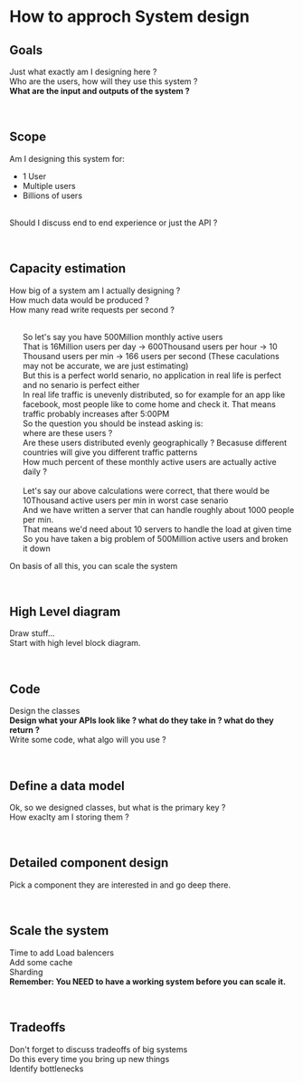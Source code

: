 <h1>How to approch System design</h1>

<h2>Goals</h2>
<p>
Just what exactly am I designing here ? </br>
Who are the users, how will they use this system ?</br>
<b>What are the input and outputs of the system ? </b></br>
</p>
</br>

<h2>Scope</h2>
<p>
Am I designing this system for: </br>
<ul>
<li> 1 User </li>
<li> Multiple users </li>
<li> Billions of users </li>
</ul>
</br>
Should I discuss end to end experience or just the API ? </br>
</p>
</br>

<h2>Capacity estimation</h2>
<p>
How big of a system am I actually designing ?</br>
How much data would be produced ? </br>
How many read write requests per second ? </br>
</br>
<ul>
<content>So let's say you have 500Million monthly active users</content></br>
<content> That is 16Million users per day -> 600Thousand users per hour -> 10 Thousand users per min -> 166 users per second (These caculations may not be accurate, we are just estimating)</content></br>
<content>But this is a perfect world senario, no application in real life is perfect and no senario is perfect either</content></br>
<content>In real life traffic is unevenly distributed, so for example for an app like facebook, most people like to come home and check it. That means traffic probably increases after 5:00PM</content></br>
<content>So the question you should be instead asking is: </content></br>
<content>where are these users ?</content></br>
<content>Are these users distributed evenly geographically ? Becasuse different countries will give you different traffic patterns</content></br>
<content>How much percent of these monthly active users are actually active daily ?</content></br></br>
<content> Let's say our above calculations were correct, that there would be 10Thousand active users per min in worst case senario</content></br>
<content>And we have written a server that can handle roughly about 1000 people per min.</content></br>
<content>That means we'd need about 10 servers to handle the load at given time</content></br>
<content> So you have taken a big problem of 500Million active users and broken it down </content></br>
</ul>
On basis of all this, you can scale the system</br>
</p>
</br>

<h2>High Level diagram</h2>
<p>
Draw stuff... </br>
Start with high level block diagram.</br>
</p>
</br>

<h2>Code</h2>
<p>
Design the classes </br>
<b>Design what your APIs look like ? what do they take in ? what do they return ?</b> </br>
Write some code, what algo will you use ?</br>
</p>
</br>

<h2>Define a data model</h2>
<p>
Ok, so we designed classes, but what is the primary key ? </br>
How exaclty am I storing them ? <?br>
</p>
</br>

<h2>Detailed component design</h2>
<p>
Pick a component they are interested in and go deep there. </br>
</p>
</br>

<h2>Scale the system</h2>
<p>
Time to add Load balencers </br>
Add some cache </br>
Sharding </br>
<b> Remember: You NEED to have a working system before you can scale it. </b> </br>
</p>
</br>

<h2>Tradeoffs</h2>
<p>
Don't forget to discuss tradeoffs of big systems</br>
Do this every time you bring up new things </br>
Identify bottlenecks </br>
</p>
